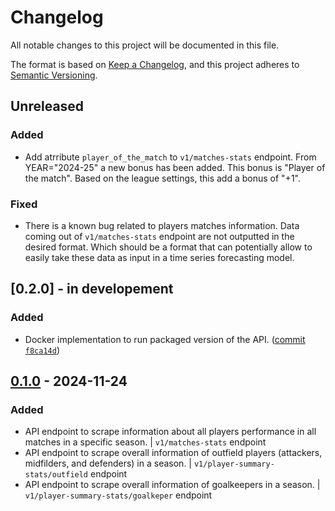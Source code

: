 # Changelog

All notable changes to this project will be documented in this file.

The format is based on [Keep a Changelog](https://keepachangelog.com/en/1.1.0/),
and this project adheres to [Semantic Versioning](https://semver.org/spec/v2.0.0.html).

## Unreleased

### Added
- Add atrribute `player_of_the_match` to `v1/matches-stats` endpoint. From YEAR="2024-25" a new bonus has been added. This bonus is "Player of the match". Based on the league settings, this add a bonus of "+1".

### Fixed
- There is a known bug related to players matches information. Data coming out of `v1/matches-stats` endpoint are not outputted in the desired format. Which should be a format that can potentially allow to easily take these data as input in a time series forecasting model.

## [0.2.0] - in developement

### Added
- Docker implementation to run packaged version of the API. ([commit `f8ca14d`](https://github.com/baldogiovine/PyFanta/commit/f8ca14d0d86fb424a8b591cca59b8949b1f0ac18))



## [0.1.0] - 2024-11-24

### Added
- API endpoint to scrape information about all players performance in all matches in a specific season. | `v1/matches-stats` endpoint
- API endpoint to scrape overall information of outfield players (attackers, midfilders, and defenders) in a season. | `v1/player-summary-stats/outfield` endpoint
- API endpoint to scrape overall information of goalkeepers in a season. | `v1/player-summary-stats/goalkeper` endpoint

[0.1.0]: https://github.com/baldogiovine/PyFanta/releases/tag/v0.1.0
